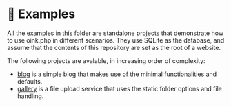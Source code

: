 # 🐽 Examples

All the examples in this folder are standalone projects that demonstrate how to use oink.php in different scenarios. They use SQLite as the database, and assume that the contents of this repository are set as the root of a website.

The following projects are avalable, in increasing order of complexity:

* [blog](blog) is a simple blog that makes use of the minimal functionalities and defaults.
* [gallery](gallery) is a file upload service that uses the static folder options and file handling.
